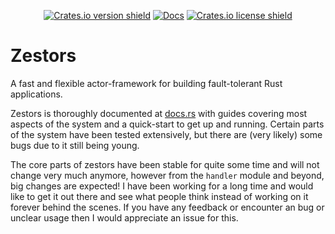 <div align="center"><p>
  
[![Crates.io version shield](https://img.shields.io/crates/v/zestors.svg)](https://crates.io/crates/zestors)
[![Docs](https://docs.rs/zestors/badge.svg)](https://crates.io/crates/zestors)
[![Crates.io license shield](https://img.shields.io/crates/l/zestors.svg)](https://crates.io/crates/zestors)

 </p></div>


# Zestors
A fast and flexible actor-framework for building fault-tolerant Rust applications.

Zestors is thoroughly documented at [docs.rs](https://docs.rs/zestors) with guides covering most aspects of the system and a quick-start to get up and running. Certain parts of the system have been tested extensively, but there are (very likely) some bugs due to it still being young.

The core parts of zestors have been stable for quite some time and will not change very much anymore, however from the `handler` module and beyond, big changes are expected! I have been working for a long time and would like to get it out there and see what people think instead of working on it forever behind the scenes. If you have any feedback or encounter an bug or unclear usage then I would appreciate an issue for this.


